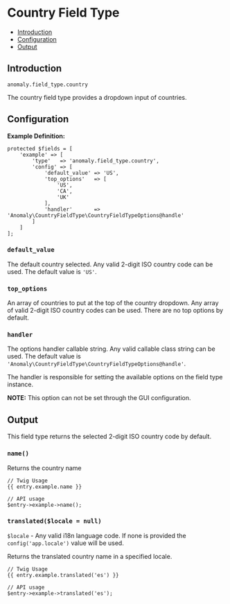 # Country Field Type

- [Introduction](#introduction)
- [Configuration](#configuration)
- [Output](#output)


<a name="introduction"></a>
## Introduction

`anomaly.field_type.country`

The country field type provides a dropdown input of countries.


<a name="configuration"></a>
## Configuration

**Example Definition:**

    protected $fields = [
        'example' => [
            'type'   => 'anomaly.field_type.country',
            'config' => [
                'default_value' => 'US',
                'top_options'   => [
                    'US',
                    'CA',
                    'UK'
                ],
                'handler'       => 'Anomaly\CountryFieldType\CountryFieldTypeOptions@handle'
            ]
        ]
    ];

### `default_value`

The default country selected. Any valid 2-digit ISO country code can be used. The default value is `'US'`. 

### `top_options`

An array of countries to put at the top of the country dropdown. Any array of valid 2-digit ISO country codes can be used. There are no top options by default.

### `handler`

The options handler callable string. Any valid callable class string can be used. The default value is `'Anomaly\CountryFieldType\CountryFieldTypeOptions@handle'`.

The handler is responsible for setting the available options on the field type instance.

**NOTE:** This option can not be set through the GUI configuration.


<a name="output"></a>
## Output

This field type returns the selected 2-digit ISO country code by default.

### `name()`

Returns the country name

    // Twig Usage
    {{ entry.example.name }}
    
    // API usage
    $entry->example->name();

### `translated($locale = null)`

`$locale` - Any valid i18n language code. If none is provided the `config('app.locale')` value will be used.

Returns the translated country name in a specified locale.

    // Twig Usage
    {{ entry.example.translated('es') }}
    
    // API usage
    $entry->example->translated('es');
